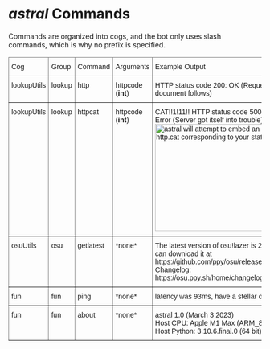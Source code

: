 <!-- https://www.tablesgenerator.com/html_tables -->
# *astral* Commands
Commands are organized into cogs, and the bot only uses slash commands, which is why no prefix is specified.

<style type="text/css">
.tg  {border-collapse:collapse;border-spacing:0;}
.tg td{border-color:black;border-style:solid;border-width:1px;font-family:Arial, sans-serif;font-size:14px;
  overflow:hidden;padding:10px 5px;word-break:normal;}
.tg th{border-color:black;border-style:solid;border-width:1px;font-family:Arial, sans-serif;font-size:14px;
  font-weight:normal;overflow:hidden;padding:10px 5px;word-break:normal;}
.tg .tg-0pky{border-color:inherit;text-align:left;vertical-align:top}
</style>
<table class="tg">
<thead>
  <tr>
    <th class="tg-0pky">Cog</th>
    <th class="tg-0pky">Group</th>
    <th class="tg-0pky">Command</th>
    <th class="tg-0pky">Arguments</th>
    <th class="tg-0pky">Example Output</th>
    <th class="tg-0pky">Notes</th>
  </tr>
</thead>
<tbody>
  <tr>
    <td class="tg-0pky">lookupUtils</td>
    <td class="tg-0pky">lookup</td>
    <td class="tg-0pky">http</td>
    <td class="tg-0pky">httpcode (<span style="font-weight:bold">int</span>)</td>
    <td class="tg-0pky">HTTP status code 200: OK (Request fulfilled, document follows)</td>
    <td class="tg-0pky"></td>
  </tr>
  <tr>
    <td class="tg-0pky">lookupUtils</td>
    <td class="tg-0pky">lookup</td>
    <td class="tg-0pky">httpcat</td>
    <td class="tg-0pky">httpcode (<span style="font-weight:bold">int</span>)</td>
    <td class="tg-0pky">CAT!!1!11!! HTTP status code 500: Internal Server Error (Server got itself into trouble)<br><img src="https://http.cat/500.jpg" alt="astral will attempt to embed an image from http.cat corresponding to your status code" width="285" height="213"></td>
    <td class="tg-0pky">astral will attempt to embed an image from http.cat corresponding to your status code</td>
  </tr>
  <tr>
    <td class="tg-0pky">osuUtils</td>
    <td class="tg-0pky">osu</td>
    <td class="tg-0pky">getlatest</td>
    <td class="tg-0pky">*none*</td>
    <td class="tg-0pky">The latest version of osu!lazer is 2023.301.0, you can download it at https://github.com/ppy/osu/releases/tag/2023.301.0.<br>Changelog: https://osu.ppy.sh/home/changelog/lazer/2023.301.0</td>
    <td class="tg-0pky"></td>
  </tr>
  <tr>
    <td class="tg-0pky">fun</td>
    <td class="tg-0pky">fun</td>
    <td class="tg-0pky">ping</td>
    <td class="tg-0pky">*none*</td>
    <td class="tg-0pky">latency was 93ms, have a stellar day</td>
    <td class="tg-0pky"></td>
  </tr>
  <tr>
    <td class="tg-0pky">fun</td>
    <td class="tg-0pky">fun</td>
    <td class="tg-0pky">about</td>
    <td class="tg-0pky">*none*</td>
    <td class="tg-0pky">astral 1.0 (March 3 2023)<br>Host CPU: Apple M1 Max (ARM_8)<br>Host Python: 3.10.6.final.0 (64 bit)</td>
    <td class="tg-0pky"></td>
  </tr>
</tbody>
</table>